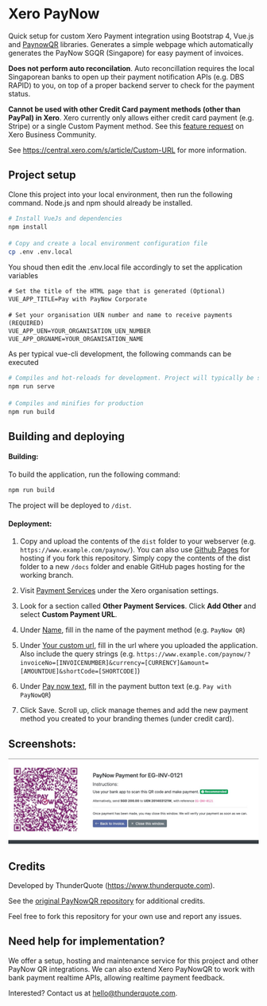 # Xero PayNow
Quick setup for custom Xero Payment integration using Bootstrap 4, Vue.js and [PaynowQR](https://github.com/ThunderQuoteTeam/PaynowQR) libraries. Generates a simple webpage which automatically generates the PayNow SGQR (Singapore) for easy payment of invoices.

**Does not perform auto reconcilation**. Auto reconcillation requires the local Singaporean banks to open up their payment notification APIs (e.g. DBS RAPID) to you, on top of a proper backend server to check for the payment status.

**Cannot be used with other Credit Card payment methods (other than PayPal) in Xero**. Xero currently only allows either credit card payment (e.g. Stripe) or a single Custom Payment method. See this [feature request](https://community.xero.com/business/discussion/3145941) on Xero Business Community.


See https://central.xero.com/s/article/Custom-URL for more information.

## Project setup
Clone this project into your local environment, then run the following command. Node.js and npm should already be installed.
```bash
# Install VueJs and dependencies
npm install

# Copy and create a local environment configuration file
cp .env .env.local
```

You shoud then edit the .env.local file accordingly to set the application variables
```shell
# Set the title of the HTML page that is generated (Optional)
VUE_APP_TITLE=Pay with PayNow Corporate

# Set your organisation UEN number and name to receive payments (REQUIRED)
VUE_APP_UEN=YOUR_ORGANISATION_UEN_NUMBER
VUE_APP_ORGNAME=YOUR_ORGANISATION_NAME
```

As per typical vue-cli development, the following commands can be executed
```bash
# Compiles and hot-reloads for development. Project will typically be served on localhost:8080
npm run serve

# Compiles and minifies for production
npm run build
```

## Building and deploying

#### Building:

To build the application, run the following command:
```bash
npm run build
```
The project will be deployed to `/dist`. 

#### Deployment:
1. Copy and upload the contents of the `dist` folder to your webserver (e.g. `https://www.example.com/paynow/`). You can also use [Github Pages](https://pages.github.com/) for hosting if you fork this repository. Simply copy the contents of the dist folder to a new `/docs` folder and enable GitHub pages hosting for the working branch. 

2. Visit [Payment Services](https://go.xero.com/Settings/PaymentGateways/) under the Xero organisation settings.

3. Look for a section called **Other Payment Services**. Click **Add Other** and select **Custom Payment URL**.

4. Under <ins>Name</ins>, fill in the name of the payment method (e.g. `PayNow QR`)

5. Under <ins>Your custom url</ins>, fill in the url where you uploaded the application. Also include the query strings
(e.g. `https://www.example.com/paynow/?invoiceNo=[INVOICENUMBER]&currency=[CURRENCY]&amount=[AMOUNTDUE]&shortCode=[SHORTCODE]`)

6. Under <ins>Pay now text</ins>, fill in the payment button text (e.g. `Pay with PayNowQR`)

7. Click Save. Scroll up, click manage themes and add the new payment method you created to your branding themes (under credit card).

## Screenshots:

![Sample Application Screenshot](https://raw.githubusercontent.com/ThunderQuoteTeam/XeroPayNowQR/main/screenshots/example.jpg "Sample Application Screenshot")

## Credits
Developed by ThunderQuote (https://www.thunderquote.com). 

See the [original PayNowQR repository](https://github.com/ThunderQuoteTeam/PaynowQR) for additional credits.

Feel free to fork this repository for your own use and report any issues.

## Need help for implementation?
We offer a setup, hosting and maintenance service for this project and other PayNow QR integrations. 
We can also extend Xero PayNowQR to work with bank payment realtime APIs, allowing realtime payment feedback.

Interested? Contact us at hello@thunderquote.com. 
